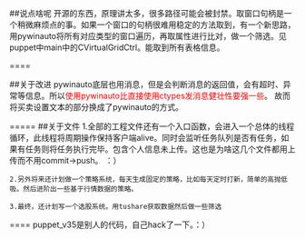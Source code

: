 


##说点啥呢
开源的东西，原理讲太多，很多路径可能会被封禁。取窗口句柄是一个稍微麻烦点的事。如果一个窗口的句柄很难用稳定的方法取到，有一个新思路，用pywinauto将所有对应类型的窗口遍历，再取属性进行比对，做一个筛选。见puppet中main中的CVirtualGridCtrl。能取到所有表格信息。




====

##关于改进
pywinauto底层也用消息，但是会判断消息的返回值，会有超时、异常等信息。所以<font color=red >使用pywinauto比直接使用ctypes发消息健壮性要强一些</font>。
故而将买卖设置文本的部分换成了pywinauto的方式。

=====
##关于文件
1.全部的工程文件还有一个入口函数，会进入一个总体的线程循环，此线程将周期操作保持客户端alive。同时会监听任务队列是否有任务，如果有任务则将任务执行完毕。包含个人信息未上传。这也是为啥这几个文件都用上传而不用commit->push。  ：）

    2.另外将来还计划做一个策略系统，每天生成固定的策略，比如每天定时打新，简单的高抛低吸。然后进阶出一些基于行情数据的策略。
  
    3.最终，还计划写一个选股系统。用tushare获取数据然后做一些筛选
  
  
====
  puppet_v35是别人的代码，自己hack了一下。：）
